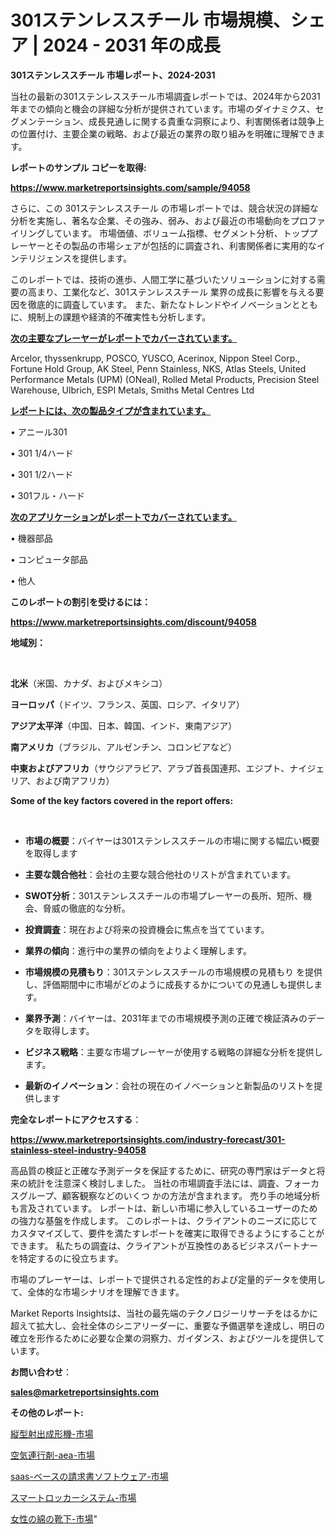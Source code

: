# 301ステンレススチール 市場規模、シェア | 2024 - 2031 年の成長

<strong>301ステンレススチール 市場レポート、2024-2031</strong>

当社の最新の301ステンレススチール市場調査レポートでは、2024年から2031年までの傾向と機会の詳細な分析が提供されています。市場のダイナミクス、セグメンテーション、成長見通しに関する貴重な洞察により、利害関係者は競争上の位置付け、主要企業の戦略、および最近の業界の取り組みを明確に理解できます。



<strong>レポートのサンプル コピーを取得:</strong> <a href=https://www.marketreportsinsights.com/sample/94058>

<strong><u>https://www.marketreportsinsights.com/sample/94058</u></strong></a>

さらに、この 301ステンレススチール の市場レポートでは、競合状況の詳細な分析を実施し、著名な企業、その強み、弱み、および最近の市場動向をプロファイリングしています。 市場価値、ボリューム指標、セグメント分析、トッププレーヤーとその製品の市場シェアが包括的に調査され、利害関係者に実用的なインテリジェンスを提供します。

このレポートでは、技術の進歩、人間工学に基づいたソリューションに対する需要の高まり、工業化など、301ステンレススチール 業界の成長に影響を与える要因を徹底的に調査しています。 また、新たなトレンドやイノベーションとともに、規制上の課題や経済的不確実性も分析します。



<strong><u>次の主要なプレーヤーがレポートでカバーされています。</u></strong>

Arcelor, thyssenkrupp, POSCO, YUSCO, Acerinox, Nippon Steel Corp., Fortune Hold Group, AK Steel, Penn Stainless, NKS, Atlas Steels, United Performance Metals (UPM) (ONeal), Rolled Metal Products, Precision Steel Warehouse, Ulbrich, ESPI Metals, Smiths Metal Centres Ltd



<strong><u><b>レポートには、次の製品タイプが含まれています。</b></u></strong>

• アニール301

• 301 1/4ハード

• 301 1/2ハード

• 301フル・ハード



<strong><u><b>次のアプリケーションがレポートでカバーされています。</b></u></strong>

• 機器部品

• コンピュータ部品

• 他人



<strong><b>このレポートの割引を受けるには：</b></strong>

<a href=https://www.marketreportsinsights.com/discount/94058>

<strong><u>https://www.marketreportsinsights.com/discount/94058</u></strong></a>



<strong>地域別：</strong>

<strong> </strong>



<strong>北米</strong>（米国、カナダ、およびメキシコ）



<strong>ヨーロッパ</strong>（ドイツ、フランス、英国、ロシア、イタリア）



<strong>アジア太平洋</strong>（中国、日本、韓国、インド、東南アジア）



<strong>南アメリカ</strong>（ブラジル、アルゼンチン、コロンビアなど）



<strong>中東およびアフリカ</strong>（サウジアラビア、アラブ首長国連邦、エジプト、ナイジェリア、および南アフリカ）



<strong>Some of the key factors covered in the report offers:</strong>

<strong> </strong>
<ul>
  <li>

<strong>市場の概要</strong>：バイヤーは301ステンレススチールの市場に関する幅広い概要を取得します</li>
  <li>

<strong>主要な競合他社</strong>：会社の主要な競合他社のリストが含まれています。</li>
  <li>

<strong>SWOT分析</strong>：301ステンレススチールの市場プレーヤーの長所、短所、機会、脅威の徹底的な分析。</li>
  <li>

<strong>投資調査</strong>：現在および将来の投資機会に焦点を当てています。</li>
  <li>

<strong>業界の傾向</strong>：進行中の業界の傾向をよりよく理解します。</li>
  <li>

<strong>市場規模の見積もり</strong>：301ステンレススチールの市場規模の見積もり を提供し、評価期間中に市場がどのように成長するかについての見通しも提供します。</li>
  <li>

<strong>業界予測</strong>：バイヤーは、2031年までの市場規模予測の正確で検証済みのデータを取得します。</li>
  <li>

<strong>ビジネス戦略</strong>：主要な市場プレーヤーが使用する戦略の詳細な分析を提供します。</li>
  <li>

<strong>最新のイノベーション</strong>：会社の現在のイノベーションと新製品のリストを提供します</li>
</ul>


<strong>完全なレポートにアクセスする</strong>：

<a href=https://www.marketreportsinsights.com/industry-forecast/301-stainless-steel-industry-94058>

<strong><u>https://www.marketreportsinsights.com/industry-forecast/301-stainless-steel-industry-94058</u></strong></a>

高品質の検証と正確な予測データを保証するために、研究の専門家はデータと将来の統計を注意深く検討しました。 当社の市場調査手法には、調査、フォーカスグループ、顧客観察などのいくつ かの方法が含まれます。 売り手の地域分析も言及されています。 レポートは、新しい市場に参入しているユーザーのための強力な基盤を作成します。 このレポートは、クライアントのニーズに応じてカスタマイズして、要件を満たすレポートを確実に取得できるようにすることができます。 私たちの調査は、クライアントが互換性のあるビジネスパートナーを特定するのに役立ちます。

市場のプレーヤーは、レポートで提供される定性的および定量的データを使用して、全体的な市場シナリオを理解できます。

Market Reports Insightsは、当社の最先端のテクノロジーリサーチをはるかに超えて拡大し、会社全体のシニアリーダーに、重要な予備選挙を達成し、明日の確立を形作るために必要な企業の洞察力、ガイダンス、およびツールを提供しています。



<strong><b>お問い合わせ</b></strong>：

<a href=mailto:sales@marketreportsinsights.com>

<strong><u>sales@marketreportsinsights.com</u></strong></a>



<strong>その他のレポート:</strong>

<a href=https://www.linkedin.com/pulse/縦型射出成形機-市場-2030-年までの需要に焦点を当てた-2023-kxfwf/>縦型射出成形機-市場</a>

<a href=https://www.linkedin.com/pulse/空気連行剤-aea-市場-2023-年のダイナミクスとビジネストレンド-3ggpf/>空気連行剤-aea-市場</a>

<a href=https://www.linkedin.com/pulse/saas-ベースの請求書ソフトウェア-市場-2030-年までの需要に焦点を当てた-gvwjf/>saas-ベースの請求書ソフトウェア-市場</a>

<a href=https://www.linkedin.com/pulse/スマートロッカーシステム-市場-2023-推進要因と成長機会-2030-vtvqf/>スマートロッカーシステム-市場</a>

<a href=https://www.linkedin.com/pulse/女性の綿の靴下-市場-2023-最新の-cagr-および成長分析-2030-qftff/>女性の綿の靴下-市場</a>"
